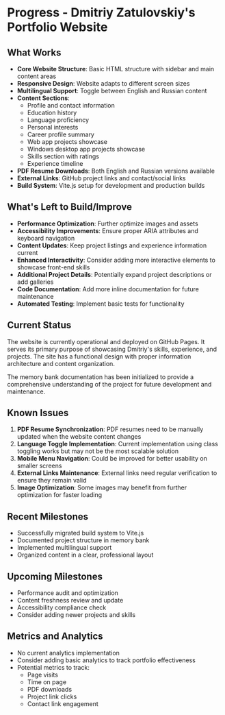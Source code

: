 # Progress - Dmitriy Zatulovskiy's Portfolio Website

## What Works
- **Core Website Structure**: Basic HTML structure with sidebar and main content areas
- **Responsive Design**: Website adapts to different screen sizes
- **Multilingual Support**: Toggle between English and Russian content
- **Content Sections**:
  - Profile and contact information
  - Education history
  - Language proficiency
  - Personal interests
  - Career profile summary
  - Web app projects showcase
  - Windows desktop app projects showcase
  - Skills section with ratings
  - Experience timeline
- **PDF Resume Downloads**: Both English and Russian versions available
- **External Links**: GitHub project links and contact/social links
- **Build System**: Vite.js setup for development and production builds

## What's Left to Build/Improve
- **Performance Optimization**: Further optimize images and assets
- **Accessibility Improvements**: Ensure proper ARIA attributes and keyboard navigation
- **Content Updates**: Keep project listings and experience information current
- **Enhanced Interactivity**: Consider adding more interactive elements to showcase front-end skills
- **Additional Project Details**: Potentially expand project descriptions or add galleries
- **Code Documentation**: Add more inline documentation for future maintenance
- **Automated Testing**: Implement basic tests for functionality

## Current Status
The website is currently operational and deployed on GitHub Pages. It serves its primary purpose of showcasing Dmitriy's skills, experience, and projects. The site has a functional design with proper information architecture and content organization.

The memory bank documentation has been initialized to provide a comprehensive understanding of the project for future development and maintenance.

## Known Issues
1. **PDF Resume Synchronization**: PDF resumes need to be manually updated when the website content changes
2. **Language Toggle Implementation**: Current implementation using class toggling works but may not be the most scalable solution
3. **Mobile Menu Navigation**: Could be improved for better usability on smaller screens
4. **External Links Maintenance**: External links need regular verification to ensure they remain valid
5. **Image Optimization**: Some images may benefit from further optimization for faster loading

## Recent Milestones
- Successfully migrated build system to Vite.js
- Documented project structure in memory bank
- Implemented multilingual support
- Organized content in a clear, professional layout

## Upcoming Milestones
- Performance audit and optimization
- Content freshness review and update
- Accessibility compliance check
- Consider adding newer projects and skills

## Metrics and Analytics
- No current analytics implementation
- Consider adding basic analytics to track portfolio effectiveness
- Potential metrics to track:
  - Page visits
  - Time on page
  - PDF downloads
  - Project link clicks
  - Contact link engagement 